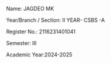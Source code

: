 Name: JAGDEO MK

Year/Branch / Section: II YEAR- CSBS -A

Register No.: 2116231401041

Semester: III

Academic Year:2024-2025
